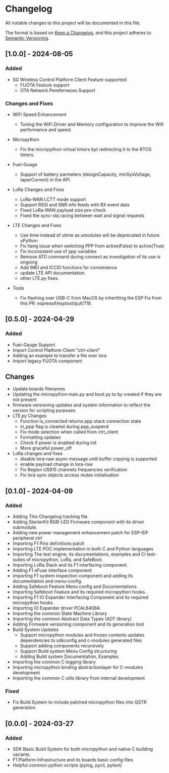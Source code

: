 <!------------------------------------------------------------------------------
 ! @copyright Copyright (c) 2023-2024 SG Wireless - All Rights Reserved
 !
 ! Permission is hereby granted, free of charge, to any person obtaining a copy
 ! of this software and associated documentation files(the “Software”), to deal
 ! in the Software without restriction, including without limitation the rights
 ! to use,  copy,  modify,  merge, publish, distribute, sublicense, and/or sell
 ! copies  of  the  Software,  and  to  permit  persons to whom the Software is
 ! furnished to do so, subject to the following conditions:
 !
 ! The above copyright notice and this permission notice shall be included in
 ! all copies or substantial portions of the Software.
 !
 ! THE SOFTWARE IS PROVIDED “AS IS”,  WITHOUT WARRANTY OF ANY KIND,  EXPRESS OR
 ! IMPLIED,  INCLUDING BUT NOT LIMITED TO  THE  WARRANTIES  OF  MERCHANTABILITY
 ! FITNESS FOR A PARTICULAR PURPOSE AND NONINFRINGEMENT.  IN NO EVENT SHALL THE
 ! AUTHORS  OR  COPYRIGHT  HOLDERS  BE  LIABLE FOR ANY CLAIM,  DAMAGES OR OTHER
 ! LIABILITY, WHETHER IN AN ACTION OF CONTRACT, TORT OR OTHERWISE, ARISING FROM,
 ! OUT OF OR IN  CONNECTION WITH  THE SOFTWARE OR  THE USE OR OTHER DEALINGS IN
 ! THE SOFTWARE.
 !
 ! @brief   Change log of the SDK project
 !----------------------------------------------------------------------------->


<!------------------------------------------------------------------------------
 ! Header
 !----------------------------------------------------------------------------->

# Changelog

All notable changes to this project will be documented in this file.

The format is based on [Keep a Changelog](https://keepachangelog.com/en/1.1.0/),
and this project adheres to
[Semantic Versioning](https://semver.org/spec/v2.0.0.html).


<!------------------------------------------------------------------------------
 ! v1.0.0
 !----------------------------------------------------------------------------->
## [1.0.0] - 2024-08-05
### Added
- SG Wireless Control Platform Client Feature supported:
  - FUOTA Feature support
  - OTA Network Pereferneces Support

### Changes and Fixes

- WiFi Speed Enhancement
  - Tuning the WiFi Driver and Memory configuration to improve the Wifi
    performance and speed.

- Micropython
  - Fix the micropython virtual timers byt redirecting it to the RTOS timers.

- Fuel-Guage
  - Support of battery parmeters (designCapacity, minSysVoltage, taperCurrent)
    in the API.

- LoRa Changes and Fixes
  - LoRa-WAN LCTT mode support
  - Support RSSI and SNR info feeds with RX event data
  - Fixed LoRa-WAN payload size pre-check
  - Fixed the sync-obj racing between wait and signal requests

- LTE Changes and Fixes
  - Use time instead of utime as umodules will be deprecated in future uPython
  - Fix hang issue when switching PPP from active(False) to active(True)
  - Fix inconsistent use of ppp variables
  - Remove ATO command during connect as investigation of its use is ongoing
  - Add IMEI and ICCID functions for convenience
  - update LTE API documentation.
  - other LTE.py fixes.

- Tools
  - Fix flashing over USB-C from MacOS by inhertiting the ESP Fix from this PR:
    espressif/esptool/pull/718

<!------------------------------------------------------------------------------
 ! v0.5.0
 !----------------------------------------------------------------------------->
## [0.5.0] - 2024-04-29
### Added
- Fuel-Gauge Support
- Import Control Platform Client "ctrl-client"
- Adding an example to transfer a file over lora
- Import legacy FUOTA component

## Changes
- Update boards filenames
- Updating the micropython main.py and boot.py to by created if they are not
  present
- firmware versioning updates and system information to reflect the version
  for scripting purposes
- LTE.py Changes
  - Function is_connected returns ppp stack connection state
  - in_ppp flag is cleared during ppp_suspend
  - Fix mode selection when called from ctrl_client
  - Formatting updates
  - Check if power is enabled during init
  - More graceful power_off
- LoRa changes and fixes
  - disable lora-raw async message until buffer copying is supported
  - enable payload change in lora-raw
  - Fix Region US915 channels frequencies verification
  - Fix lora sync objects access mutex initialisation

<!------------------------------------------------------------------------------
 ! v0.1.0
 !----------------------------------------------------------------------------->
## [0.1.0] - 2024-04-09
### Added
- Adding This Changelog tracking file.
- Adding StarterKit RGB-LED Firmware component with its driver submodule.
- Adding new power management enhancement patch for ESP-IDF peripheral ctrl
- Importing F1 Pins definitions patch
- Importing LTE POC implementation in both C and Python languages
- Importing The test engine, its documentations, examples and CI test-suites of
  micropython, LoRa, and SafeBoot.
- Importing LoRa Stack and its F1 interfacing component.
- Adding F1 eFuse interface component
- Importing F1 system inspection component and adding its documentation and
  menu-config.
- Adding Safeboot Feature Menu config and Documentations.
- Importing Safeboot Feature and its required micropython hooks.
- Importing F1 IO Expander Interfacing Component and its required micropython
  hooks
- Importing IO Expander driver PCAL6408A
- Importing the common State Machine Library
- Importing the common Abstract Data Types (ADT library)
- Adding Firmware versioning component and its generation tool
- Build System Updates
    - Support micropython modules and frozen contents updates dependencies to
      sdkconfig and c-modules generated files
    - Support adding components recursively
    - Support Build system Menu Config structuring
    - Adding Build system Documentation, Examples
- Importing the common C logging library
- Importing micropython binding abstractionlayer for C-modules development
- Importing the common C utils library from internal development
### Fixed
- Fix Build System to include patched micropython files into QSTR generation.

<!------------------------------------------------------------------------------
 ! v0.0.0
 !----------------------------------------------------------------------------->
## [0.0.0] - 2024-03-27
### Added
- SDK Basic Build System for both micropython and native C building variants.
- F1 Platform Infrastructure and its boards basic config files
- Helpful common python scripts (pylog, pycli, pytext)


<!--- end of file ------------------------------------------------------------->